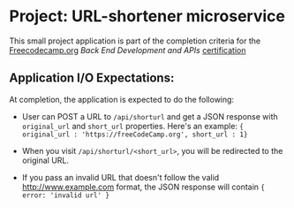 # Project: URL-shortener microservice

This small project application is part of the completion criteria for the [Freecodecamp.org](https://www.freecodecamp.org/learn) _Back End Development and APIs_ [certification](https://www.freecodecamp.org/learn/back-end-development-and-apis/)


## Application I/O Expectations:

At completion, the application is expected to do the following:

- User can POST a URL to `/api/shorturl` and get a JSON response with `original_url` and `short_url` properties. Here's an example: `{ original_url : 'https://freeCodeCamp.org', short_url : 1} `

- When you visit `/api/shorturl/<short_url>`, you will be redirected to the original URL. 

- If you pass an invalid URL that doesn't follow the valid http://www.example.com format, the JSON response will contain `{ error: 'invalid url' }`